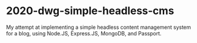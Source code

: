 # 2020-dwg-simple-headless-cms
My attempt at implementing a simple headless content management system for a blog, using Node.JS, Express.JS, MongoDB, and Passport.
